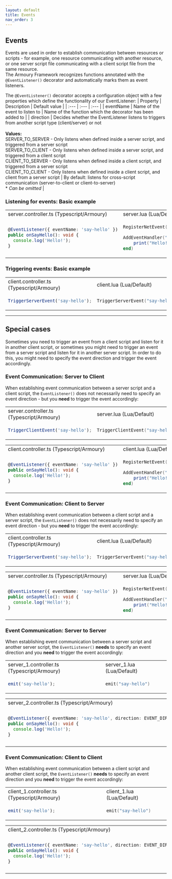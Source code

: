 ```yaml
---
layout: default
title: Events
nav_order: 3
---
```


## Events
Events are used in order to establish communication between resources or scripts - for example, one resource communicating with another resource, or one server script file communicating with a client script file from the same resource.
<br>The Armoury Framework recognizes functions annotated with the `@EventListener()` decorator and automatically marks them as event listeners.

The `@EventListener()` decorator accepts a configuration object with a few properties which define the functionality of our EventListener:
| Property   | Description | Default value     |
| :---       |    :---   |          :---     |
| eventName  | Name of the event to listen to  | Name of the function which the decorator has been added to |
| direction  | Decides whether the EventListener listens to triggers from another script type (client/server) or not<br><br><strong>Values:</strong><br>SERVER_TO_SERVER - Only listens when defined inside a server script, and triggered from a server script<br>SERVER_TO_CLIENT - Only listens when defined inside a server script, and triggered from a client script<br>CLIENT_TO_SERVER - Only listens when defined inside a client script, and triggered from a server script<br>CLIENT_TO_CLIENT - Only listens when defined inside a client script, and client from a server script | By default: listens for cross-script communication (server-to-client or client-to-server)<br>\* *Can be omitted* |

### [](#listening-for-events)Listening for events: Basic example
<table>
  <tr>
    <td>server.controller.ts (Typescript/Armoury)</td>
    <td>server.lua (Lua/Default)</td>
  </tr>
  <tr>
  <td>
    
  ```ts
  @EventListener({ eventName: 'say-hello' })
  public onSayHello(): void {
    console.log('Hello!');
  }
  ```

  </td>
  <td>

  ```lua
  RegisterNetEvent("say-hello")

  AddEventHandler("say-hello", function()
      print("Hello!")
  end)
  ```

  </td>
  </tr>
</table>

### [](#triggering-events)Triggering events: Basic example

<table>
  <tr>
    <td>client.controller.ts (Typescript/Armoury)</td>
    <td>client.lua (Lua/Default)</td>
  </tr>
  <tr>
  <td>
    
  ```ts
  TriggerServerEvent('say-hello');
  ```

  </td>
  <td>

  ```lua
  TriggerServerEvent("say-hello")
  ```

  </td>
  </tr>
</table>

---

## [](#special-cases)Special cases
Sometimes you need to trigger an event from a client script and listen for it in another client script, or sometimes you might need to trigger an event from a server script and listen for it in another server script. In order to do this, you might need to specify the event direction and trigger the event accordingly.

### [](#server-to-client)Event Communication: Server to Client
When establishing event communication between a server script and a client script, the `EventListener()` does not necessarily need to specify an event direction - but you **need** to trigger the event accordingly:

<table>
  <tr>
    <td>server.controller.ts (Typescript/Armoury)</td>
    <td>server.lua (Lua/Default)</td>
  </tr>
  <tr>
  <td>
    
  ```ts
  TriggerClientEvent('say-hello');
  ```

  </td>
  <td>

  ```lua
  TriggerClientEvent("say-hello")
  ```

  </td>
  </tr>
</table>

<table>
  <tr>
    <td>client.controller.ts (Typescript/Armoury)</td>
    <td>client.lua (Lua/Default)</td>
  </tr>
  <tr>
  <td>
    
  ```ts
  @EventListener({ eventName: 'say-hello' })
  public onSayHello(): void {
    console.log('Hello!');
  }
  ```

  </td>
  <td>

  ```lua
  RegisterNetEvent("say-hello")

  AddEventHandler("say-hello", function()
      print("Hello!")
  end)
  ```

  </td>
  </tr>
</table>

### [](#client-to-server)Event Communication: Client to Server
When establishing event communication between a client script and a server script, the `EventListener()` does not necessarily need to specify an event direction - but you **need** to trigger the event accordingly:

<table>
  <tr>
    <td>client.controller.ts (Typescript/Armoury)</td>
    <td>client.lua (Lua/Default)</td>
  </tr>
  <tr>
  <td>
    
  ```ts
  TriggerServerEvent('say-hello');
  ```

  </td>
  <td>

  ```lua
  TriggerServerEvent("say-hello")
  ```

  </td>
  </tr>
</table>

<table>
  <tr>
    <td>server.controller.ts (Typescript/Armoury)</td>
    <td>server.lua (Lua/Default)</td>
  </tr>
  <tr>
  <td>
    
  ```ts
  @EventListener({ eventName: 'say-hello' })
  public onSayHello(): void {
    console.log('Hello!');
  }
  ```

  </td>
  <td>

  ```lua
  RegisterNetEvent("say-hello")

  AddEventHandler("say-hello", function()
      print("Hello!")
  end)
  ```

  </td>
  </tr>
</table>

### [](#server-to-server)Event Communication: Server to Server
When establishing event communication between a server script and another server script, the `EventListener()` **needs** to specify an event direction and you **need** to trigger the event accordingly:

<table>
  <tr>
    <td>server_1.controller.ts (Typescript/Armoury)</td>
    <td>server_1.lua (Lua/Default)</td>
  </tr>
  <tr>
  <td>
    
  ```ts
  emit('say-hello');
  ```

  </td>
  <td>

  ```lua
  emit("say-hello")
  ```

  </td>
  </tr>
</table>

<table>
  <tr>
    <td>server_2.controller.ts (Typescript/Armoury)</td>
    <td>server_2.lua (Lua/Default)</td>
  </tr>
  <tr>
  <td>
    
  ```ts
  @EventListener({ eventName: 'say-hello', direction: EVENT_DIRECTIONS.SERVER_TO_SERVER })
  public onSayHello(): void {
    console.log('Hello!');
  }
  ```

  </td>
  <td>

  ```lua
  RegisterNetEvent("say-hello")

  AddEventHandler("say-hello", function()
      print("Hello!")
  end)
  ```

  </td>
  </tr>
</table>

### [](#client-to-client)Event Communication: Client to Client
When establishing event communication between a client script and another client script, the `EventListener()` **needs** to specify an event direction and you **need** to trigger the event accordingly:

<table>
  <tr>
    <td>client_1.controller.ts (Typescript/Armoury)</td>
    <td>client_1.lua (Lua/Default)</td>
  </tr>
  <tr>
  <td>
    
  ```ts
  emit('say-hello');
  ```

  </td>
  <td>

  ```lua
  emit("say-hello")
  ```

  </td>
  </tr>
</table>

<table>
  <tr>
    <td>client_2.controller.ts (Typescript/Armoury)</td>
    <td>client_2.lua (Lua/Default)</td>
  </tr>
  <tr>
  <td>
    
  ```ts
  @EventListener({ eventName: 'say-hello', direction: EVENT_DIRECTIONS.CLIENT_TO_CLIENT })
  public onSayHello(): void {
    console.log('Hello!');
  }
  ```

  </td>
  <td>

  ```lua
  RegisterNetEvent("say-hello")

  AddEventHandler("say-hello", function()
      print("Hello!")
  end)
  ```

  </td>
  </tr>
</table>
